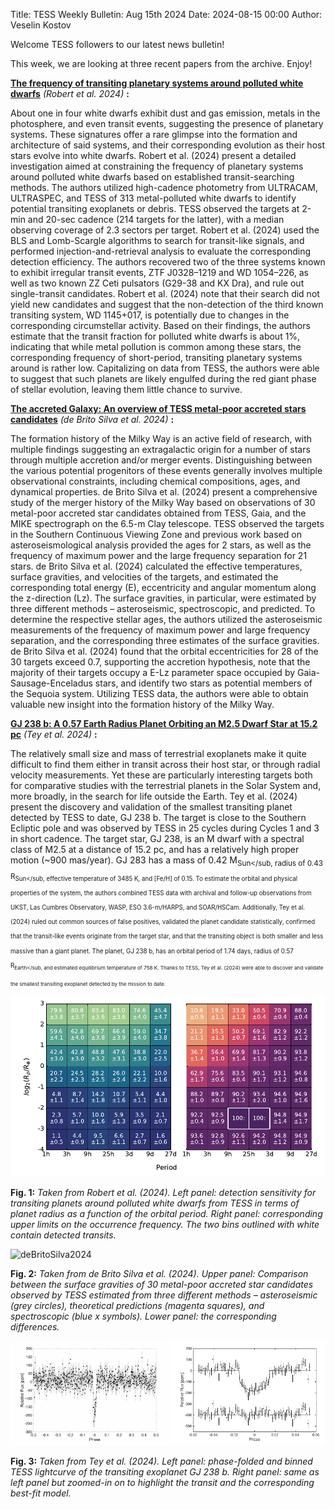 Title: TESS Weekly Bulletin: Aug 15th 2024
Date: 2024-08-15 00:00
Author: Veselin Kostov

Welcome TESS followers to our latest news bulletin!

This week, we are looking at three recent papers from the archive. Enjoy!


**[The frequency of transiting planetary systems around polluted white dwarfs](https://arxiv.org/abs/2407.21743)** *(Robert et al. 2024)* **:**

About one in four white dwarfs exhibit dust and gas emission, metals in the photosphere, and even transit events, suggesting the presence of planetary systems. These signatures offer a rare glimpse into the formation and architecture of said systems, and their corresponding evolution as their host stars evolve into white dwarfs. Robert et al. (2024) present a detailed investigation aimed at constraining the frequency of planetary systems around polluted white dwarfs based on established transit-searching methods. The authors utilized high-cadence photometry from ULTRACAM, ULTRASPEC, and TESS of 313 metal-polluted white dwarfs to identify potential transiting exoplanets or debris. TESS observed the targets at 2-min and 20-sec cadence (214 targets for the latter), with a median observing coverage of 2.3 sectors per target. Robert et al. (2024) used the BLS and Lomb-Scargle algorithms to search for transit-like signals, and performed injection-and-retrieval analysis to evaluate the corresponding detection efficiency. The authors recovered two of the three systems known to exhibit irregular transit events, ZTF J0328–1219 and WD 1054–226, as well as two known ZZ Ceti pulsators (G29-38 and KX Dra), and rule out single-transit candidates. Robert et al. (2024) note that their search did not yield new candidates and suggest that the non-detection of the third known transiting system, WD 1145+017, is potentially due to changes in the corresponding circumstellar activity. Based on their findings, the authors estimate that the transit fraction for polluted white dwarfs is about 1%, indicating that while metal pollution is common among these stars, the corresponding frequency of short-period, transiting planetary systems around is rather low. Capitalizing on data from TESS, the authors were able to suggest that such planets are likely engulfed during the red giant phase of stellar evolution, leaving them little chance to survive.


**[The accreted Galaxy: An overview of TESS metal-poor accreted stars candidates](https://arxiv.org/abs/2407.18851)** *(de Brito Silva et al. 2024)* **:**

The formation history of the Milky Way is an active field of research, with multiple findings suggesting an extragalactic origin for a number of stars through multiple accretion and/or merger events. Distinguishing between the various potential progenitors of these events generally involves multiple observational constraints, including chemical compositions, ages, and dynamical properties. de Brito Silva et al. (2024) present a comprehensive study of the merger history of the Milky Way based on observations of 30 metal-poor accreted star candidates obtained from TESS, Gaia, and the MIKE spectrograph on the 6.5-m Clay telescope. TESS observed the targets in the Southern Continuous Viewing Zone and previous work based on asteroseismological analysis provided the ages for 2 stars, as well as the frequency of maximum power and the large frequency separation for 21 stars. de Brito Silva et al. (2024) calculated the effective temperatures, surface gravities, and velocities of the targets, and estimated the corresponding total energy (E), eccentricity and angular momentum along the z-direction (Lz). The surface gravities, in particular, were estimated by three different methods – asteroseismic, spectroscopic, and predicted. To determine the respective stellar ages, the authors utilized the asteroseismic measurements of the frequency of maximum power and large frequency separation, and the corresponding three estimates of the surface gravities. de Brito Silva et al. (2024) found that the orbital eccentricities for 28 of the 30 targets exceed 0.7, supporting the accretion hypothesis, note that the majority of their targets occupy a E-Lz parameter space occupied by Gaia-Sausage-Enceladus stars, and identify two stars as potential members of the Sequoia system. Utilizing TESS data, the authors were able to obtain valuable new insight into the formation history of the Milky Way. 

**[GJ 238 b: A 0.57 Earth Radius Planet Orbiting an M2.5 Dwarf Star at 15.2 pc](https://arxiv.org/abs/2407.18199)** *(Tey et al. 2024)* **:**

The relatively small size and mass of terrestrial exoplanets make it quite difficult to find them either in transit across their host star, or through radial velocity measurements. Yet these are particularly interesting targets both for comparative studies with the terrestrial planets in the Solar System and, more broadly, in the search for life outside the Earth. Tey et al. (2024) present the discovery and validation of the smallest transiting planet detected by TESS to date, GJ 238 b. The target is close to the Southern Ecliptic pole and was observed by TESS in 25 cycles during Cycles 1 and 3 in short cadence. The target star, GJ 238, is an M dwarf with a spectral class of M2.5 at a distance of 15.2 pc, and has a relatively high proper motion (~900 mas/year). GJ 283 has a mass of 0.42 M<sub>Sun</sub, radius of 0.43 R<sub>Sun</sub, effective temperature of 3485 K, and [Fe/H] of 0.15. To estimate the orbital and physical properties of the system, the authors combined TESS data with archival and follow-up observations from UKST, Las Cumbres Observatory, WASP, ESO 3.6-m/HARPS, and SOAR/HSCam. Additionally, Tey et al. (2024) ruled out common sources of false positives, validated the planet candidate statistically, confirmed that the transit-like events originate from the target star, and that the transiting object is both smaller and less massive than a giant planet. The planet, GJ 238 b, has an orbital period of 1.74 days, radius of 0.57 R<sub>Earth</sub, and estimated equilibrium temperature of 758 K. Thanks to TESS, Tey et al. (2024) were able to discover and validate the smallest transiting exoplanet detected by the mission to date.


![Robert2024](images/Robert_2024_Fig5.png)

**Fig. 1:** *Taken from Robert et al. (2024). Left panel: detection sensitivity for transiting planets around polluted white dwarfs from TESS in terms of planet radius as a function of the orbital period. Right panel: corresponding upper limits on the occurrence frequency. The two bins outlined with white contain detected transits.*

![deBritoSilva2024](images/deBritoSilva_2024_Fig5.png)

**Fig. 2:** *Taken from de Brito Silva et al. (2024). Upper panel: Comparison between the surface gravities of 30 metal-poor accreted star candidates observed by TESS estimated from three different methods – asteroseismic (grey circles), theoretical predictions (magenta squares), and spectroscopic (blue x symbols). Lower panel: the corresponding differences.*

![Tey2024](images/Tey_2024_Fig2.png)

**Fig. 3:** *Taken from Tey et al. (2024). Left panel: phase-folded and binned TESS lightcurve of the transiting exoplanet GJ 238 b. Right panel: same as left panel but zoomed-in on to highlight the transit and the corresponding best-fit model.*

